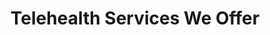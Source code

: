 ---
title: Telehealth Services We Offer
bg_image: /assets/images/services.webp
layout: services

services:
  - name: Individual Counseling
    image: /assets/images/individual-counseling.webp
    description: Individual psychotherapy focus on you and your goals. Dr. Jones pushes you beyond your comfort zone to face the underlying stuff that keeps holding you back.

  - name: Children's Counseling
    image: /assets/images/children's-counseling.webp
    description: Raising children can be beyond challenging. Whether it be depression, school problems, defiance, self-esteem, or blended family issues, a child having a counselor’s guidance in a safe environment can be the difference in helping them figure things out.

  - name: Parent Counseling and Education
    image: /assets/images/parent-counseling-and-education.webp
    description: Effectively helping children, adolescents and their parents most often require a keen understanding of the family system. I can work to identify how each member of the family contributes to the problems presented and works to efficiently address hurting relationships and dysfunctional habits. I will frequently assist with discipline strategies and instruct parents on behavior modification techniques

ages:
  title: Ages
  description: Whether you are seeking treatment for yourself or your child, make sure the provider you chose is experienced and willing to work with that age group.  Ages groups we treat include
  lists: 
    - Preteens / Tweens (11 to 13)
    - Adolescents / Teenagers (14 to 19)
    - Adolescents / Teenagers (14 to 19)
    - Adults

teletherapyModels: 
  title: Teletherapy Models
  lists:
    - Cognitive Behavioral Therapy (CBT)
    - Trauma Therapy (TF-CBT)
    - Acceptance and Commitment Therapy (ACT) Coaching
    - Cognitive Behavioral Therapy (CBT)
    - Dialectical Behavior Therapy (DBT)
    - Emotionally Focused Therapy
    - Person-Centered (Rogerian)
    - Solution-Focused Brief Therapy
---
